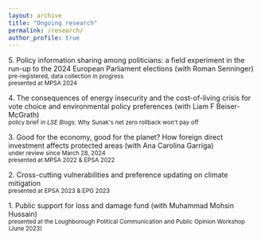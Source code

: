 ```yaml
---
layout: archive
title: "Ongoing research"
permalink: /research/
author_profile: true
---
```

5\. Policy information sharing among politicians: a field experiment in the run-up to the 2024 European Parliament elections (with Roman Senninger)
<br />
<sub>pre-registered, data collection in progress</sub>
<br />
<sub>presented at MPSA 2024</sub>

4\. The consequences of energy insecurity and the cost-of-living crisis for vote choice and environmental policy preferences (with Liam F Beiser-McGrath)
<br />
<sub>policy brief in *LSE Blogs*: Why Sunak's net zero rollback won't pay off <a href="https://blogs.lse.ac.uk/politicsandpolicy/why-sunaks-net-zero-rollback-wont-pay-off/" target="_blank"><i class="fas fa-fw fa-link"></i></a></sub>

3\. Good for the economy, good for the planet? How foreign direct investment affects protected areas (with Ana Carolina Garriga)
<br />
<sub>under review since March 28, 2024</sub>
<br />
<sub>presented at MPSA 2022 & EPSA 2022</sub>

2\. Cross-cutting vulnerabilities and preference updating on climate mitigation
<br />
<sub>presented at EPSA 2023 & EPG 2023</sub>

1\. Public support for loss and damage fund (with Muhammad Mohsin Hussain)
<br />
<sub>presented at the Loughborough Political Communication and Public Opinion Workshop (June 2023)</sub>